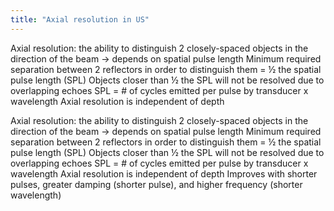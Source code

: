 ```yaml
---
title: "Axial resolution in US"
---
```

Axial resolution: the ability to distinguish 2 closely-spaced objects in the direction of the beam &#8594; depends on spatial pulse length
Minimum required separation between 2 reflectors in order to distinguish them = &#189; the spatial pulse length (SPL)
Objects closer than &#189; the SPL will not be resolved due to overlapping echoes
SPL = # of cycles emitted per pulse by transducer x wavelength
Axial resolution is independent of depth

Axial resolution: the ability to distinguish 2 closely-spaced objects in the direction of the beam &#8594; depends on spatial pulse length
Minimum required separation between 2 reflectors in order to distinguish them = &#189; the spatial pulse length (SPL)
Objects closer than &#189; the SPL will not be resolved due to overlapping echoes
SPL = # of cycles emitted per pulse by transducer x wavelength
Axial resolution is independent of depth
Improves with shorter pulses, greater damping (shorter pulse), and higher frequency (shorter wavelength)


